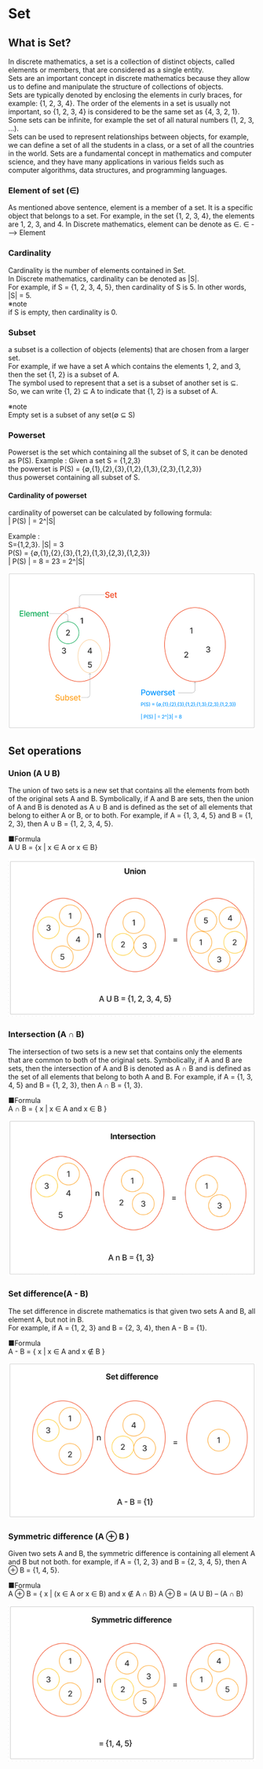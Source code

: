 # Set
## What is Set?
In discrete mathematics, a set is a collection of distinct objects, called elements or members, that are considered as a single entity.<br>
Sets are an important concept in discrete mathematics because they allow us to define and manipulate the structure of collections of objects. <br>
Sets are typically denoted by enclosing the elements in curly braces, for example: {1, 2, 3, 4}. 
The order of the elements in a set is usually not important, so {1, 2, 3, 4} is considered to be the same set as {4, 3, 2, 1}.<br>
Some sets can be infinite, for example the set of all natural numbers (1, 2, 3, ...).<br>
Sets can be used to represent relationships between objects, for example, we can define a set of all the students in a class, or a set of all the countries in the world. Sets are a fundamental concept in mathematics and computer science, and they have many applications in various fields such as computer algorithms, data structures, and programming languages.

### Element of set (∈)
As mentioned above sentence, element is a member of a set. It is a specific object that belongs to a set.
For example, in the set {1, 2, 3, 4}, the elements are 1, 2, 3, and 4.
In Discrete mathematics, element can be denote as ∈. ∈ ---> Element

### Cardinality
Cardinality is the number of elements contained in Set.<br>
In Discrete mathematics, cardinality can be denoted as |S|.<br>
For example, if S = {1, 2, 3, 4, 5}, then cardinality of S is 5. In other words, |S| = 5.<br>
※note <br>
if S is empty, then cardinality is 0.<br>

### Subset
a subset is a collection of objects (elements) that are chosen from a larger set. <br>
For example, if we have a set A which contains the elements 1, 2, and 3, then the set {1, 2} is a subset of A. <br>
The symbol used to represent that a set is a subset of another set is ⊆. <br>
So, we can write {1, 2} ⊆ A to indicate that {1, 2} is a subset of A.<br>

※note<br>
Empty set is a subset of any set(∅ ⊆ S)<br>

### Powerset
Powerset is the set which containing all the subset of S, it can be denoted as P(S).
Example :
Given a set S = {1,2,3}<br>
the powerset is P(S) = {∅,{1},{2},{3},{1,2},{1,3},{2,3},{1,2,3}}<br>
thus powerset containing all subset of S.<br>

#### Cardinality of powerset
cardinality of powerset can be calculated by following formula:<br>
| P(S) | = 2^|S| <br>

Example : <br>
S={1,2,3}.    |S| = 3<br>
P(S) = {∅,{1},{2},{3},{1,2},{1,3},{2,3},{1,2,3}}<br>
| P(S) | = 8 = 23 = 2^|S|<br>

![set_image.png](set_image.png)

## Set operations
### Union (A U B)
The union of two sets is a new set that contains all the elements from both of the original sets A and B. 
Symbolically, if A and B are sets, then the union of A and B is denoted as A ∪ B and is defined as the set of all elements that belong to either A or B, or to both.
For example, if A = {1, 3, 4, 5} and B = {1, 2, 3}, then A ∪ B = {1, 2, 3, 4, 5}.<br>

■Formula<br>
A U B = {x | x ∈ A or x ∈ B}

![union.png](union.png)

### Intersection (A ∩ B)
The intersection of two sets is a new set that contains only the elements that are common to both of the original sets. 
Symbolically, if A and B are sets, then the intersection of A and B is denoted as A ∩ B and is defined as the set of all elements that belong to both A and B. 
For example, if A = {1, 3, 4, 5} and B = {1, 2, 3}, then A ∩ B = {1, 3}.<br>

■Formula<br>
A ∩ B = { x | x ∈ A and x ∈ B }<br>

![intersection.png](intersection.png)

### Set difference(A - B)
The set difference in discrete mathematics is that given two sets A and B, all element A, but not in B.<br>
For example, if A = {1, 2, 3} and B = {2, 3, 4}, then A - B = {1}.<br>

■Formula<br>
A - B = { x | x ∈ A and x ∉ B }

![set-difference.png](set-difference.png)

### Symmetric difference (A ⊕ B )
Given two sets A and B, the symmetric difference is containing all element A and B but not both. 
for example, if A = {1, 2, 3} and B = {2, 3, 4, 5}, then A ⊕ B = {1, 4, 5}.<br>


■Formula<br>
A ⊕ B = { x | (x ∈ A or x ∈ B) and x ∉ A ∩ B}
A ⊕ B = (A U B) – (A ∩ B)

![symmetric-difference.png](symmetric-difference.png)